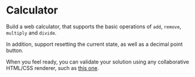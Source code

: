 # Calculator

Build a web calculator, that supports the basic operations of `add`, `remove`, `multiply` and `divide`.

In addition, support resetting the current state, as well as a decimal point button.

When you feel ready, you can validate your solution using any collaborative HTML/CSS renderer, such as [this one](https://codepen.io/pen/?editors=1000).
